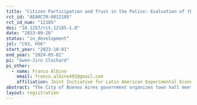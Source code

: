 ```yaml
---
title: "Citizen Participation and Trust in the Police: Evaluation of the Foros de Seguridad Pública of the City of Buenos Aires"
rct_id: "AEARCTR-0012185"
rct_id_num: "12185"
doi: "10.1257/rct.12185-1.0"
date: "2023-09-26"
status: "in_development"
jel: "C93, H56"
start_year: "2023-10-01"
end_year: "2024-05-01"
pi: "Gwen-Jiro Clochard"
pi_other:
  - name: Franco Albino
    email: franco.albino492@gmail.com
    affiliation: Joint Initiative for Latin American Experimental Economics
abstract: "The City of Buenos Aires government organizes town hall meetings to discuss security issues with citizens every trimester. The present study aims to test the efficacy of this program on citizens' trust in the police. Our treatment will consist in an information provision to a random subset of participants. "
layout: registration
---
```


